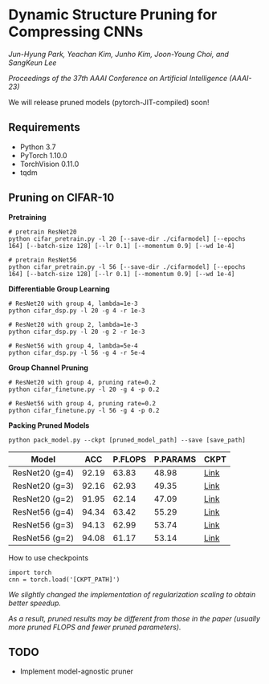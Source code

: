 # Dynamic Structure Pruning for Compressing CNNs

_Jun-Hyung Park, Yeachan Kim, Junho Kim, Joon-Young Choi, and SangKeun Lee_

_Proceedings of the 37th AAAI Conference on Artificial Intelligence (AAAI-23)_

We will release pruned models (pytorch-JIT-compiled) soon!

## Requirements
- Python 3.7
- PyTorch 1.10.0
- TorchVision 0.11.0
- tqdm

## Pruning on CIFAR-10 

**Pretraining**

```
# pretrain ResNet20
python cifar_pretrain.py -l 20 [--save-dir ./cifarmodel] [--epochs 164] [--batch-size 128] [--lr 0.1] [--momentum 0.9] [--wd 1e-4]

# pretrain ResNet56
python cifar_pretrain.py -l 56 [--save-dir ./cifarmodel] [--epochs 164] [--batch-size 128] [--lr 0.1] [--momentum 0.9] [--wd 1e-4]
```

**Differentiable Group Learning**

```
# ResNet20 with group 4, lambda=1e-3
python cifar_dsp.py -l 20 -g 4 -r 1e-3

# ResNet20 with group 2, lambda=1e-3
python cifar_dsp.py -l 20 -g 2 -r 1e-3

# ResNet56 with group 4, lambda=5e-4
python cifar_dsp.py -l 56 -g 4 -r 5e-4
```

**Group Channel Pruning**

```
# ResNet20 with group 4, pruning rate=0.2
python cifar_finetune.py -l 20 -g 4 -p 0.2

# ResNet56 with group 4, pruning rate=0.2
python cifar_finetune.py -l 56 -g 4 -p 0.2

```

**Packing Pruned Models**

```
python pack_model.py --ckpt [pruned_model_path] --save [save_path]
```

| Model           |  ACC  | P.FLOPS | P.PARAMS  | CKPT     |
| --------------- | ----- | ------- | --------- | -------- |
| ResNet20 (g=4)  | 92.19 |  63.83  |   48.98   | [Link](https://github.com/irishev/DSP/raw/main/checkpoints/resnet20_g4.pt) |
| ResNet20 (g=3)  | 92.16 |  62.93  |   49.35   | [Link](https://github.com/irishev/DSP/raw/main/checkpoints/resnet20_g3.pt) |
| ResNet20 (g=2)  | 91.95 |  62.14  |   47.09   | [Link](https://github.com/irishev/DSP/raw/main/checkpoints/resnet20_g2.pt) |
| ResNet56 (g=4)  | 94.34 |  63.42  |   55.29   | [Link](https://github.com/irishev/DSP/raw/main/checkpoints/resnet56_g4.pt) |
| ResNet56 (g=3)  | 94.13 |  62.99  |   53.74   | [Link](https://github.com/irishev/DSP/raw/main/checkpoints/resnet56_g3.pt) |
| ResNet56 (g=2)  | 94.08 |  61.17  |   53.14   | [Link](https://github.com/irishev/DSP/raw/main/checkpoints/resnet56_g2.pt) |

How to use checkpoints
```
import torch
cnn = torch.load('[CKPT_PATH]')
```

_We slightly changed the implementation of regularization scaling to obtain better speedup._

_As a result, pruned results may be different from those in the paper (usually more pruned FLOPS and fewer pruned parameters)._

## TODO
- Implement model-agnostic pruner